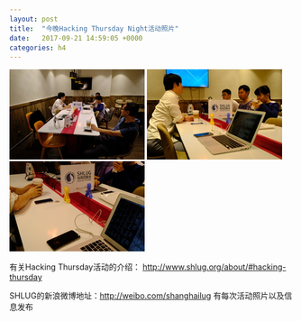 ```yaml
---
layout: post
title:  "今晚Hacking Thursday Night活动照片"
date:   2017-09-21 14:59:05 +0000
categories: h4
---
```


[<img src='https://raw.githubusercontent.com/shanghailug/res2017/master/h921.h4/h921_1956_4100+08.240x160.jpg'>](https://raw.githubusercontent.com/shanghailug/res2017/master/h921.h4/h921_1956_4100+08.JPG)
[<img src='https://raw.githubusercontent.com/shanghailug/res2017/master/h921.h4/h921_2009_1000+08.240x160.jpg'>](https://raw.githubusercontent.com/shanghailug/res2017/master/h921.h4/h921_2009_1000+08.JPG)
[<img src='https://raw.githubusercontent.com/shanghailug/res2017/master/h921.h4/h921_2009_5700+08.240x160.jpg'>](https://raw.githubusercontent.com/shanghailug/res2017/master/h921.h4/h921_2009_5700+08.JPG)

有关Hacking Thursday活动的介绍：
http://www.shlug.org/about/#hacking-thursday

SHLUG的新浪微博地址：http://weibo.com/shanghailug 有每次活动照片以及信息发布


